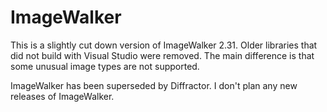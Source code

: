 ImageWalker
===========

This is a slightly cut down version of ImageWalker 2.31. Older libraries that did not build with Visual Studio were removed. The main difference is that some unusual image types are not supported.

ImageWalker has been superseded by Diffractor. I don't plan any new releases of ImageWalker.

